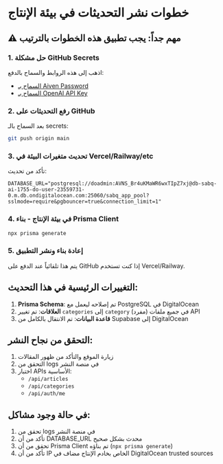 # خطوات نشر التحديثات في بيئة الإنتاج

## ⚠️ مهم جداً: يجب تطبيق هذه الخطوات بالترتيب

### 1. حل مشكلة GitHub Secrets
اذهب إلى هذه الروابط والسماح بالدفع:
- [السماح بـ Aiven Password](https://github.com/sabq4org/sabq-ai-cms/security/secret-scanning/unblock-secret/2zwVenimEAev7dOzKVQEFIHia3q)
- [السماح بـ OpenAI API Key](https://github.com/sabq4org/sabq-ai-cms/security/secret-scanning/unblock-secret/2zwj5cR5Hzb59UtUzv90JZdBaq0)

### 2. رفع التحديثات على GitHub
بعد السماح بالـ secrets:
```bash
git push origin main
```

### 3. تحديث متغيرات البيئة في Vercel/Railway/etc
تأكد من تحديث:
```
DATABASE_URL="postgresql://doadmin:AVNS_Br4uKMaWR6wxTIpZ7xj@db-sabq-ai-1755-do-user-23559731-0.m.db.ondigitalocean.com:25060/sabq_app_pool?sslmode=require&pgbouncer=true&connection_limit=1"
```

### 4. في بيئة الإنتاج - بناء Prisma Client
```bash
npx prisma generate
```

### 5. إعادة بناء ونشر التطبيق
يتم هذا تلقائياً عند الدفع على GitHub إذا كنت تستخدم Vercel/Railway.

## التغييرات الرئيسية في هذا التحديث:
1. **Prisma Schema**: تم إصلاحه ليعمل مع PostgreSQL في DigitalOcean
2. **العلاقات**: تم تغيير `categories` إلى `category` (مفرد) في جميع ملفات API
3. **قاعدة البيانات**: تم الانتقال بالكامل من Supabase إلى DigitalOcean

## التحقق من نجاح النشر:
1. زيارة الموقع والتأكد من ظهور المقالات
2. التحقق من logs في منصة النشر
3. اختبار APIs الأساسية:
   - `/api/articles`
   - `/api/categories`
   - `/api/auth/me`

## في حالة وجود مشاكل:
1. تحقق من logs في منصة النشر
2. تأكد من أن DATABASE_URL محدث بشكل صحيح
3. تحقق من أن Prisma Client تم بناؤه (`npx prisma generate`)
4. تأكد من أن IP الخاص بخادم الإنتاج مضاف في DigitalOcean trusted sources 